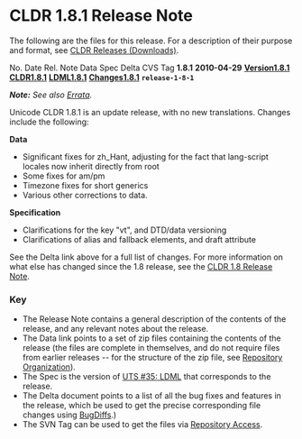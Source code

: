 # CLDR 1.8.1 Release Note

The following are the files for this release. For a description of their purpose
and format, see [CLDR Releases (Downloads)](index.md).

No. Date Rel. Note Data Spec Delta CVS Tag **1.8.1** **2010-04-29**
**[Version1.8.1](cldr-1-8-1.md)**
**[CLDR1.8.1](http://unicode.org/Public/cldr/1.8.1/)**
**[LDML1.8.1](http://www.unicode.org/reports/tr35/tr35-16.html)**
**[Changes1.8.1](http://unicode.org/cldr/trac/query?status=closed&milestone=1.8.1)**
**`release-1-8-1`**

***Note:** See also [Errata](http://cldr.unicode.org/errata/).*

Unicode CLDR 1.8.1 is an update release, with no new translations. Changes
include the following:

**Data**

*   Significant fixes for zh_Hant, adjusting for the fact that lang-script
    locales now inherit directly from root
*   Some fixes for am/pm
*   Timezone fixes for short generics
*   Various other corrections to data.

**Specification**

*   Clarifications for the key "vt", and DTD/data versioning
*   Clarifications of alias and fallback elements, and draft attribute

See the Delta link above for a full list of changes. For more information on
what else has changed since the 1.8 release, see the [CLDR 1.8 Release
Note](cldr-1-8.md).

### Key

*   The Release Note contains a general description of the contents of the
    release, and any relevant notes about the release.
*   The Data link points to a set of zip files containing the contents of the
    release (the files are complete in themselves, and do not require files from
    earlier releases -- for the structure of the zip file, see [Repository
    Organization](http://unicode.org/cldr/repository_access.html#Repository_Organization)).
*   The Spec is the version of [UTS #35:
    LDML](http://www.unicode.org/reports/tr35/) that corresponds to the release.
*   The Delta document points to a list of all the bug fixes and features in the
    release, which be used to get the precise corresponding file changes using
    [BugDiffs](http://unicode.org/cgi-bin/bugdiffs.pl).)
*   The SVN Tag can be used to get the files via [Repository Access](index.md).
